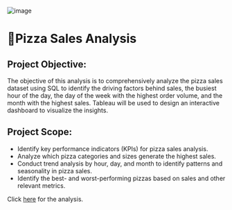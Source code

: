 ![image](https://github.com/tambej29/SQL/assets/68528130/0e643c47-e5e9-4580-99af-b43ed72de3e1)

# 🍕Pizza Sales Analysis

## Project Objective:
The objective of this analysis is to comprehensively analyze the pizza sales dataset using SQL to identify the driving factors behind sales, the busiest hour of the day, the day of the week with the highest order volume, and the month with the highest sales. Tableau will be used to design an interactive dashboard to visualize the insights.

## Project Scope:

- Identify key performance indicators (KPIs) for pizza sales analysis.
- Analyze which pizza categories and sizes generate the highest sales.
- Conduct trend analysis by hour, day, and month to identify patterns and seasonality in pizza sales.
- Identify the best- and worst-performing pizzas based on sales and other relevant metrics.
  
Click [here](https://github.com/tambej29/SQL/blob/main/Pizza%20Analyst/pizza%20analysis%20results.md) for the analysis.
